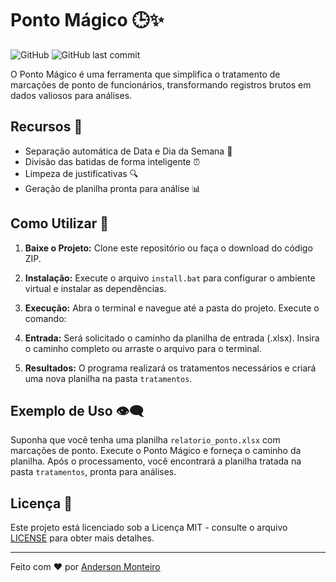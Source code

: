 # Ponto Mágico 🕒✨

![GitHub](https://img.shields.io/github/license/seu-usuario/ponto-magico)
![GitHub last commit](https://img.shields.io/github/last-commit/seu-usuario/ponto-magico)

O Ponto Mágico é uma ferramenta que simplifica o tratamento de marcações de ponto de funcionários, transformando registros brutos em dados valiosos para análises.

## Recursos 🚀

- Separação automática de Data e Dia da Semana 📆
- Divisão das batidas de forma inteligente ⏰
- Limpeza de justificativas 🔍
- Geração de planilha pronta para análise 📊

## Como Utilizar 📝

1. **Baixe o Projeto:**
   Clone este repositório ou faça o download do código ZIP.

2. **Instalação:**
   Execute o arquivo `install.bat` para configurar o ambiente virtual e instalar as dependências.

3. **Execução:**
   Abra o terminal e navegue até a pasta do projeto. Execute o comando:

4. **Entrada:**
Será solicitado o caminho da planilha de entrada (.xlsx). Insira o caminho completo ou arraste o arquivo para o terminal.

5. **Resultados:**
O programa realizará os tratamentos necessários e criará uma nova planilha na pasta `tratamentos`.

## Exemplo de Uso 👁️‍🗨️

Suponha que você tenha uma planilha `relatorio_ponto.xlsx` com marcações de ponto. Execute o Ponto Mágico e forneça o caminho da planilha. Após o processamento, você encontrará a planilha tratada na pasta `tratamentos`, pronta para análises.

## Licença 📜

Este projeto está licenciado sob a Licença MIT - consulte o arquivo [LICENSE](LICENSE) para obter mais detalhes.

---

Feito com ❤️ por [Anderson Monteiro](https://github.com/Draken573)
